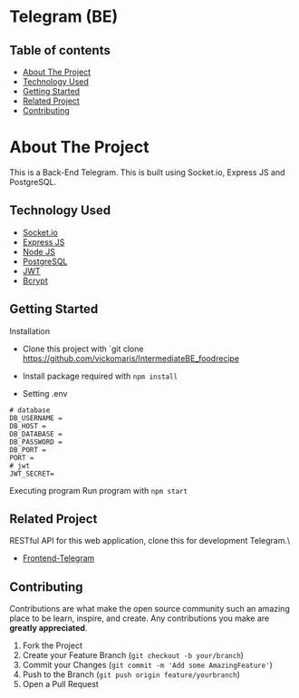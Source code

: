 <h1>Telegram (BE)</h1>

## Table of contents

- [About The Project](#about-the-project)
- [Technology Used](#technology-used)
- [Getting Started](#getting-started)
- [Related Project](#related-project)
- [Contributing](#contributing)

# About The Project

This is a Back-End Telegram. This is built using Socket.io, Express JS and PostgreSQL.

## Technology Used

- [Socket.io](https://socket.io/)
- [Express JS](https://expressjs.com/)
- [Node JS](https://nodejs.org/en/)
- [PostgreSQL](https://www.postgresql.org/)
- [JWT](https://jwt.io/)
- [Bcrypt](https://www.npmjs.com/package/bcrypt)

## Getting Started

Installation

- Clone this project with `git clone https://github.com/vickomaris/IntermediateBE_foodrecipe
- Install package required with `npm install`

- Setting .env

```
# database
DB_USERNAME =
DB_HOST =
DB_DATABASE =
DB_PASSWORD =
DB_PORT =
PORT =
# jwt
JWT_SECRET=
```

Executing program
Run program with `npm start`

## Related Project

RESTful API for this web application, clone this for development Telegram.\

- [Frontend-Telegram](https://github.com/vickomaris/Telegram-FE)

## Contributing

Contributions are what make the open source community such an amazing place to be learn, inspire, and create. Any contributions you make are **greatly appreciated**.

1. Fork the Project
2. Create your Feature Branch (`git checkout -b your/branch`)
3. Commit your Changes (`git commit -m 'Add some AmazingFeature'`)
4. Push to the Branch (`git push origin feature/yourbranch`)
5. Open a Pull Request
